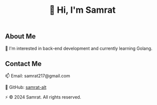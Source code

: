 <!DOCTYPE html>
<html lang="en">
<head>
    <meta charset="UTF-8">
    <meta name="viewport" content="width=device-width, initial-scale=1.0">
    <title>GitHub Profile</title>
    <link rel="stylesheet" href="styles.css">
</head>
<body>
    <header>
        <h1>👋 Hi, I'm Samrat</h1>
    </header>
    <section class="profile-info">
        <div class="profile-section">
            <h2>About Me</h2>
            <p>👀 I'm interested in back-end development and currently learning Golang.</p>
        </div>
        <div class="profile-section">
            <h2>Contact Me</h2>
            <p>📫 Email: samrat217@gmail.com</p>
            <p>💼 GitHub: <a href="https://github.com/samrat-alt">samrat-alt</a></p>
        </div>
    </section>
    <footer>
        <p>⚡ © 2024 Samrat. All rights reserved.</p>
    </footer>
</body>
</html>
